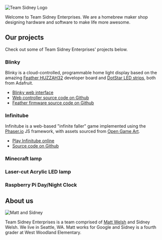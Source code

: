 ![Team Sidney Logo](//tse-logo.png)

Welcome to Team Sidney Enterprises. We are a homebrew maker shop
designing hardware and software to make life more awesome.

## Our projects

Check out some of Team Sidney Enterprises' projects below.

### Blinky

Blinky is a cloud-controlled, programmable home light display based on
the amazing [Feather HUZZAH32](https://www.adafruit.com/product/3405)
developer board and [DotStar LED strips](https://www.adafruit.com/product/2241),
both from Adafruit.

* [Blinky web interface](http://blinky.site/)
* [Web controller source code on Github](https://github.com/mdwelsh/blinky)
* [Feather firmware source code on Github](https://github.com/mdwelsh/sidney-projects/tree/master/arduino/Blinky)

### Infinitube

Infinitube is a web-based "infinite faller" game implemented using
the [Phaser.io](http://phaser.io/) JS framework, with assets sourced
from [Open Game Art](https://opengameart.org/).

* [Play Infinitube online](http://infinitube.rocks/)
* [Source code on Github](https://github.com/mdwelsh/infinitube) 

### Minecraft lamp

### Laser-cut Acrylic LED lamp

### Raspberry Pi Day/Night Clock


## About us

![Matt and Sidney](//matt-and-sid.jpg)

Team Sidney Enterprises is a team comprised of [Matt Welsh](https://www.mdw.la/) and Sidney Welsh.
We live in Seattle, WA. Matt works for Google and Sidney is a fourth grader at West Woodland Elementary.

